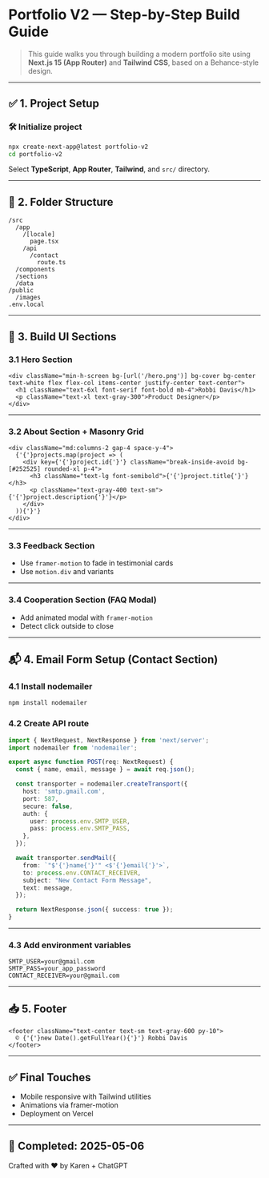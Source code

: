 # Portfolio V2 — Step-by-Step Build Guide

> This guide walks you through building a modern portfolio site using **Next.js 15 (App Router)** and **Tailwind CSS**, based on a Behance-style design.

---

## ✅ 1. Project Setup

### 🛠 Initialize project

```bash
npx create-next-app@latest portfolio-v2
cd portfolio-v2
```

Select **TypeScript**, **App Router**, **Tailwind**, and `src/` directory.

---

## 📁 2. Folder Structure

```
/src
  /app
    /[locale]
      page.tsx
    /api
      /contact
        route.ts
  /components
  /sections
  /data
/public
  /images
.env.local
```

---

## 🎨 3. Build UI Sections

### 3.1 Hero Section

```tsx
<div className="min-h-screen bg-[url('/hero.png')] bg-cover bg-center text-white flex flex-col items-center justify-center text-center">
  <h1 className="text-6xl font-serif font-bold mb-4">Robbi Davis</h1>
  <p className="text-xl text-gray-300">Product Designer</p>
</div>
```

---

### 3.2 About Section + Masonry Grid

```tsx
<div className="md:columns-2 gap-4 space-y-4">
  {'{'}projects.map(project => (
    <div key={'{'}project.id{'}'} className="break-inside-avoid bg-[#252525] rounded-xl p-4">
      <h3 className="text-lg font-semibold">{'{'}project.title{'}'}</h3>
      <p className="text-gray-400 text-sm">{'{'}project.description{'}'}</p>
    </div>
  )){'}'}
</div>
```

---

### 3.3 Feedback Section

- Use `framer-motion` to fade in testimonial cards
- Use `motion.div` and variants

---

### 3.4 Cooperation Section (FAQ Modal)

- Add animated modal with `framer-motion`
- Detect click outside to close

---

## 📬 4. Email Form Setup (Contact Section)

### 4.1 Install nodemailer

```bash
npm install nodemailer
```

### 4.2 Create API route

```ts
import { NextRequest, NextResponse } from 'next/server';
import nodemailer from 'nodemailer';

export async function POST(req: NextRequest) {
  const { name, email, message } = await req.json();

  const transporter = nodemailer.createTransport({
    host: 'smtp.gmail.com',
    port: 587,
    secure: false,
    auth: {
      user: process.env.SMTP_USER,
      pass: process.env.SMTP_PASS,
    },
  });

  await transporter.sendMail({
    from: `"$'{'}name{'}'" <$'{'}email{'}'>`,
    to: process.env.CONTACT_RECEIVER,
    subject: "New Contact Form Message",
    text: message,
  });

  return NextResponse.json({ success: true });
}
```

---

### 4.3 Add environment variables

```env
SMTP_USER=your@gmail.com
SMTP_PASS=your_app_password
CONTACT_RECEIVER=your@gmail.com
```

---

## 📥 5. Footer

```tsx
<footer className="text-center text-sm text-gray-600 py-10">
  © {'{'}new Date().getFullYear(){'}'} Robbi Davis
</footer>
```

---

## ✅ Final Touches

- Mobile responsive with Tailwind utilities
- Animations via framer-motion
- Deployment on Vercel

---

## 📅 Completed: 2025-05-06

Crafted with ❤️ by Karen + ChatGPT
